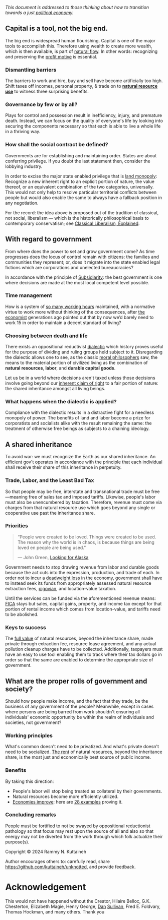 _This document is addressed to those thinking about how to transition towards a just [political economy](https://www.britannica.com/topic/political-economy)._

## Capital is a tool, not the big end.
The big end is widespread human flourishing. Capital is one of the major tools to accomplish this. Therefore using wealth to create more wealth, which is then available, is part of [natural flow](https://gist.github.com/kuttaineh/e549ab7571ebd05c5d37166cf1abeade#file-natural_flow-money_backed_by_the_physical-md). In other words: recognizing and preserving the [profit motive](https://www.investopedia.com/terms/p/profit-motive.asp) is essential.

### Dismantling barriers
The barriers to work and hire, buy and sell have become artificially too high. Shift taxes off incomes, personal property, & trade on to [**natural resource use**](https://www.progress.org/articles/the-ethics-of-land-and-liberty) to witness three surprising benefits.

### Governance by few or by all?
Plays for control and possession result in inefficiency, injury, and premature death. Instead, we can focus on the quality of everyone's life by looking into securing the components necessary so that each is able to live a whole life in a thriving way.

### How shall the social contract be defined?
Governments are for establishing and maintaining order. States are about conferring privilege. If you doubt the last statement then, consider the lobbying industry. 

In order to excise the major state enabled privilege that is [land monopoly](https://web.archive.org/web/20230307022403/http://www.wealthandwant.com/themes/Land_Monopoly.html): Recognize a new inherent right to an explicit portion of nature, the value thereof, or an equivalent combination of the two categories, universally. This would not only help to resolve particular territorial conflicts between people but would also enable the same to always have a fallback position in any negotiation. 

For the record: the idea above is proposed out of the tradition of classical, not social, liberalism — which is the historically philosophical basis to contemporary conservatism; see [Classical Liberalism, Explained](https://youtu.be/iU-8Uz_nMaQ).

## With regard to government
From where does the power to set and grow government come? As time progresses does the locus of control remain with citizens: the families and communities they represent; or, does it migrate into the state enabled legal fictions which are corporations and unelected bureaucracies? 

In accordance with the principle of [Subsidiarity](https://youtu.be/GD0moAiq22k): the best government is one where decisions are made at the most local competent level possible.

### Time management 
How is a system of [so many working hours](https://everhour.com/blog/average-working-hours/) maintained, with a normative virtue to work more without thinking of the consequences, after [the economist](https://www.newyorker.com/magazine/2014/05/26/no-time#:~:text=It%20was%20titled%20%E2%80%9CEconomic%20Possibilities,to%20worry%20about%20making%20money.) generations ago pointed out that by now we’d barely need to work 15 in order to maintain a decent standard of living?

### Choosing between death and life
There exists an oppositional reductivist [dialectic](http://www.crossroad.to/articles2/05/dialectic.htm) which history proves useful for the purpose of dividing and ruling groups held subject to it. Disregarding the dialectic allows one to see, as the classic [moral philosophers](https://youtu.be/9TqJrvtt9ws) saw, the means to the material portion of civilized living as the combination of **natural resources**, **labor**, and **durable capital goods**. 

Let us be in a world where decisions aren't taxed unless those decisions involve going beyond our [inherent claim of right](https://www.retsforbundet.dk/wp-content/uploads/2021/11/The_Condition_of_Labor.pdf) to a fair portion of nature: the shared inheritance amongst all living beings. 

### What happens when the dialectic is applied? 
Compliance with the dialectic results in a distractive fight for a needless monopoly of power. The benefits of land and labor become a prize for corporatists and socialists alike with the result remaining the same: the treatment of otherwise free beings as subjects to a chaining ideology.

## A shared inheritance
To avoid war: we must recognize the Earth as our shared inheritance. An efficient gov't operates in accordance with the principle that each individual shall receive their share of this inheritance in perpetuity.

### Trade, Labor, and the Least Bad Tax
So that people may be free, interstate and transnational trade must be free—meaning free of sales tax and imposed tariffs. Likewise, people's labor must also be unencumbered by taxation. Therefore, revenue must come via charges from that natural resource use which goes beyond any single or cooperative use past the inheritance share.

### Priorities
>“People were created to be loved.
>Things were created to be used.
>The reason why the world is in chaos, 
>is because things are being loved en people are being used.”
>
>― John Green, [Looking for Alaska](https://engine.presearch.org/search?q=Looking+for+Alaska)

Government needs to stop drawing revenue from labor and durable goods because the act cuts into the expression, production, and trade of each. In order not to incur a [deadweight loss](https://www.youtube.com/watch?v=-mEn9zxQ0Q0) in the economy, government shall have to instead seek its funds from appropriately assessed natural resource extraction fees, [pigovian](https://www.investopedia.com/terms/p/pigoviantax.asp#:~:text=A%20Pigovian%20(Pigouvian)%20tax%20is,of%20the%20product's%20market%20price.), and location-value taxation. 

Until the services can be funded via the aforementioned revenue means: [FICA](https://personal-finance.extension.org/what-is-fica-tax-and-how-is-it-calculated/) stays but sales, capital gains, property, and income tax except for that portion of rental income which comes from location-value, and tariffs need to be abolished.

### Keys to success
The [full value](https://archive.is/p2jZb) of natural resources, beyond the inheritance share, made private through extraction fee, resource lease agreement, and any actual pollution cleanup charges have to be collected. Additionally, taxpayers must have an easy to use tool enabling them to track where their tax dollars go in order so that the same are enabled to determine the appropriate size of government. 

## What are the proper rolls of government and society?
Should how people make income, and the fact that they trade, be the business of any government of the people? Meanwhile, except in cases where persons are being barred from work shouldn't ensuring all individuals' economic opportunity be within the realm of individuals and societies, not government? 

### Working principles
What's common doesn't need to be privatized. And what's private doesn't need to be socialized. [The rent](https://www.progress.org/articles/land-rent-as-a-tax) of natural resources, beyond the inheritance share, is the most just and economically best source of public income.

### Benefits
By taking this direction:
 * People's labor will stop being treated as collateral by their governments. 
 * Natural resources become more efficiently utilized. 
 * [Economies improve](https://vimeo.com/51684828): here are [28 examples](https://www.progress.org/articles/where-a-tax-reform-has-worked) proving it.

### Concluding remarks
People must be fortified to not be swayed by oppositional reductionist pathology so that focus may rest upon the source of all and also so that energy may not be diverted from the work through which folk actualize their purpose(s).

Copyright © 2024 Rammy N. Kuttaineh

Author encourages others to: carefully read, share https://github.com/kuttaineh/unknotted, and provide feedback.

# Acknowledgement
This would not have happened without the Creator, Hilaire Belloc, G.K. Chesterton, Elizabeth Magie, Henry George, [Dan](https://geolib.com/sullivan.dan/commonrights.html) [Sullivan](https://www.savingcommunities.org/#core), Fred E. Foldvary, Thomas Hockman, and many others. Thank you
